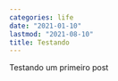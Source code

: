 ```yaml
---
categories: life
date: "2021-01-10"
lastmod: "2021-08-10"
title: Testando
---
```


Testando um primeiro post
